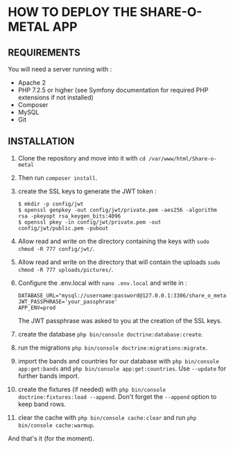# HOW TO DEPLOY THE SHARE-O-METAL APP

## REQUIREMENTS

You will need a server running with : 

- Apache 2
- PHP 7.2.5 or higher (see Symfony documentation for required PHP extensions if not installed)
- Composer
- MySQL
- Git

## INSTALLATION

1. Clone the repository and move into it with `cd /var/www/html/Share-o-metal`

2. Then run `composer install`.

3.  create the SSL keys to generate the JWT token :

    ```
    $ mkdir -p config/jwt
    $ openssl genpkey -out config/jwt/private.pem -aes256 -algorithm rsa -pkeyopt rsa_keygen_bits:4096
    $ openssl pkey -in config/jwt/private.pem -out config/jwt/public.pem -pubout
    ```

4.  Allow read and write on the directory containing the keys with `sudo chmod -R 777 config/jwt/`.

5.  Allow read and write on the directory that will contain the uploads `sudo chmod -R 777 uploads/pictures/`.
   
6. Configure the .env.local with `nano .env.local` and write in : 

    ```
    DATABASE_URL="mysql://username:password@127.0.0.1:3306/share_o_metal"
    JWT_PASSPHRASE='your_passphrase'
    APP_ENV=prod
    ```
    The JWT passphrase was asked to you at the creation of the SSL keys.

7. create the database `php bin/console doctrine:database:create`.

8. run the migrations `php bin/console doctrine:migrations:migrate`.

9. import the bands and countries for our database with `php bin/console app:get:bands` and `php bin/console app:get:countries`. Use `--update` for further bands import.

10. create the fixtures (if needed) with `php bin/console doctrine:fixtures:load --append`. Don't forget the `--append` option to keep band rows.


11. clear the cache with `php bin/console cache:clear` and run `php bin/console cache:warmup`.

And that's it (for the moment).